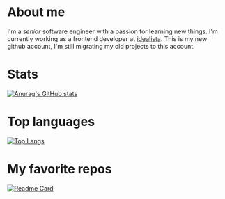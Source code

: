 # About me

I'm a _senior_ software engineer with a passion for learning new things. I'm currently working as a frontend developer at [idealista](http://idealista.com).
This is my new github account, I'm still migrating my old projects to this account.

# Stats

[![Anurag's GitHub stats](https://github-readme-stats.vercel.app/api?username=aldezex&theme=dracula)](https://github.com/anuraghazra/github-readme-stats)

# Top languages

[![Top Langs](https://github-readme-stats.vercel.app/api/top-langs/?username=aldezex&theme=dracula)](https://github.com/anuraghazra/github-readme-stats)

# My favorite repos
[![Readme Card](https://github-readme-stats.vercel.app/api/pin/?username=aldezex&repo=batata&theme=dracula)](https://github.com/aldezex/batata)
